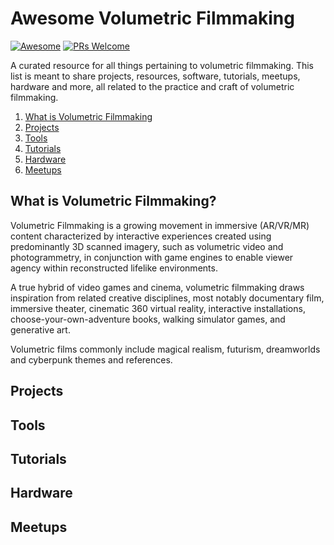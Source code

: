 # Awesome Volumetric Filmmaking
[![Awesome](https://awesome.re/badge-flat.svg)](https://awesome.re)
[![PRs Welcome](https://img.shields.io/badge/PRs-welcome-brightgreen.svg?style=flat-square)](http://makeapullrequest.com)

A curated resource for all things pertaining to volumetric filmmaking. This list is meant to share projects, resources, software, tutorials, meetups, hardware and more, all related to the practice and craft of volumetric filmmaking.

1. [What is Volumetric Filmmaking](#what-is-volumetric-filmmaking)
1. [Projects](#projects)
1. [Tools](#tools)
1. [Tutorials](#tutorials)
1. [Hardware](#hardware)
1. [Meetups](#meetups)


## What is Volumetric Filmmaking?
Volumetric Filmmaking is a growing movement in immersive (AR/VR/MR) content characterized by interactive experiences created using predominantly 3D scanned imagery, such as volumetric video and photogrammetry, in conjunction with game engines to enable viewer agency within reconstructed lifelike environments.

A true hybrid of video games and cinema, volumetric filmmaking draws inspiration from related creative disciplines, most notably documentary film, immersive theater, cinematic 360 virtual reality, interactive installations, choose-your-own-adventure books, walking simulator games, and generative art.

Volumetric films commonly include magical realism, futurism, dreamworlds and cyberpunk themes and references.

## Projects

## Tools

## Tutorials

## Hardware

## Meetups
